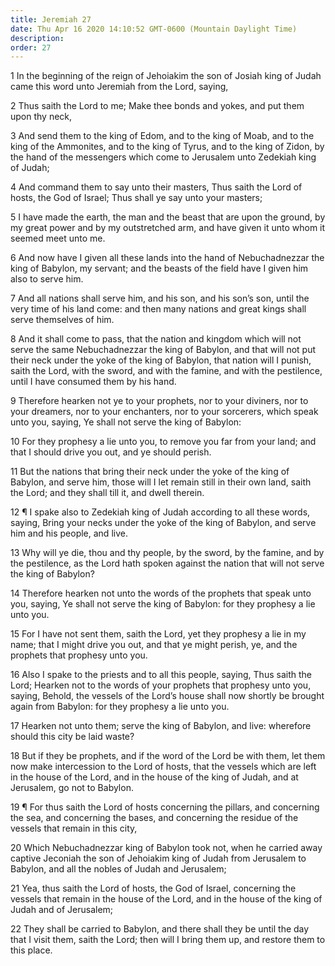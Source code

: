 ```yaml
---
title: Jeremiah 27
date: Thu Apr 16 2020 14:10:52 GMT-0600 (Mountain Daylight Time)
description: 
order: 27
---
```


<p>
  1 In the beginning of the reign of Jehoiakim the son of Josiah king of Judah
  came this word unto Jeremiah from the Lord, saying,
</p>
<span></span>
<p>
  2 Thus saith the Lord to me; Make thee bonds and yokes, and put them upon thy
  neck,
</p>
<p>
  3 And send them to the king of Edom, and to the king of Moab, and to the king
  of the Ammonites, and to the king of Tyrus, and to the king of Zidon, by the
  hand of the messengers which come to Jerusalem unto Zedekiah king of Judah;
</p>
<p>
  4 And command them to say unto their masters, Thus saith the Lord of hosts,
  the God of Israel; Thus shall ye say unto your masters;
</p>
<p>
  5 I have made the earth, the man and the beast that are upon the ground, by my
  great power and by my outstretched arm, and have given it unto whom it seemed
  meet unto me.
</p>
<p>
  6 And now have I given all these lands into the hand of Nebuchadnezzar the
  king of Babylon, my servant; and the beasts of the field have I given him also
  to serve him.
</p>
<p>
  7 And all nations shall serve him, and his son, and his son&#x2019;s son,
  until the very time of his land come: and then many nations and great kings
  shall serve themselves of him.
</p>
<p>
  8 And it shall come to pass, that the nation and kingdom which will not serve
  the same Nebuchadnezzar the king of Babylon, and that will not put their neck
  under the yoke of the king of Babylon, that nation will I punish, saith the
  Lord, with the sword, and with the famine, and with the pestilence, until I
  have consumed them by his hand.
</p>
<p>
  9 Therefore hearken not ye to your prophets, nor to your diviners, nor to your
  dreamers, nor to your enchanters, nor to your sorcerers, which speak unto you,
  saying, Ye shall not serve the king of Babylon:
</p>
<p>
  10 For they prophesy a lie unto you, to remove you far from your land; and
  that I should drive you out, and ye should perish.
</p>
<p>
  11 But the nations that bring their neck under the yoke of the king of
  Babylon, and serve him, those will I let remain still in their own land, saith
  the Lord; and they shall till it, and dwell therein.
</p>
<p>
  12 &#xB6; I spake also to Zedekiah king of Judah according to all these words,
  saying, Bring your necks under the yoke of the king of Babylon, and serve him
  and his people, and live.
</p>
<p>
  13 Why will ye die, thou and thy people, by the sword, by the famine, and by
  the pestilence, as the Lord hath spoken against the nation that will not serve
  the king of Babylon?
</p>
<p>
  14 Therefore hearken not unto the words of the prophets that speak unto you,
  saying, Ye shall not serve the king of Babylon: for they prophesy a lie unto
  you.
</p>
<p>
  15 For I have not sent them, saith the Lord, yet they prophesy a lie in my
  name; that I might drive you out, and that ye might perish, ye, and the
  prophets that prophesy unto you.
</p>
<p>
  16 Also I spake to the priests and to all this people, saying, Thus saith the
  Lord; Hearken not to the words of your prophets that prophesy unto you,
  saying, Behold, the vessels of the Lord&#x2019;s house shall now shortly be
  brought again from Babylon: for they prophesy a lie unto you.
</p>
<p>
  17 Hearken not unto them; serve the king of Babylon, and live: wherefore
  should this city be laid waste?
</p>
<p>
  18 But if they be prophets, and if the word of the Lord be with them, let them
  now make intercession to the Lord of hosts, that the vessels which are left in
  the house of the Lord, and in the house of the king of Judah, and at
  Jerusalem, go not to Babylon.
</p>
<p>
  19 &#xB6; For thus saith the Lord of hosts concerning the pillars, and
  concerning the sea, and concerning the bases, and concerning the residue of
  the vessels that remain in this city,
</p>
<p>
  20 Which Nebuchadnezzar king of Babylon took not, when he carried away captive
  Jeconiah the son of Jehoiakim king of Judah from Jerusalem to Babylon, and all
  the nobles of Judah and Jerusalem;
</p>
<p>
  21 Yea, thus saith the Lord of hosts, the God of Israel, concerning the
  vessels that remain in the house of the Lord, and in the house of the king of
  Judah and of Jerusalem;
</p>
<p>
  22 They shall be carried to Babylon, and there shall they be until the day
  that I visit them, saith the Lord; then will I bring them up, and restore them
  to this place.
</p>

